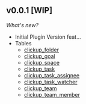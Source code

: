 ## v0.0.1 [WIP]

_What's new?_

- Initial Plugin Version feat...
- Tables
  - [clickup_folder](https://hub.steampipe.io/plugins/theapsgroup/clickup/clickup_folder)
  - [clickup_goal](https://hub.steampipe.io/plugins/theapsgroup/clickup/clickup_goal)
  - [clickup_space](https://hub.steampipe.io/plugins/theapsgroup/clickup/clickup_space)
  - [clickup_task](https://hub.steampipe.io/plugins/theapsgroup/clickup/clickup_task)
  - [clickup_task_assignee](https://hub.steampipe.io/plugins/theapsgroup/clickup/clickup_task_assignee)
  - [clickup_task_watcher](https://hub.steampipe.io/plugins/theapsgroup/clickup/clickup_task_watcher)
  - [clickup_team](https://hub.steampipe.io/plugins/theapsgroup/clickup/clickup_team)
  - [clickup_team_member](https://hub.steampipe.io/plugins/theapsgroup/clickup/clickup_team_member)
  
